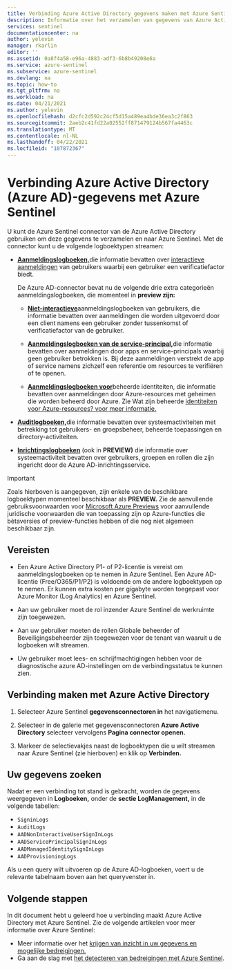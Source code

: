 ```yaml
---
title: Verbinding Azure Active Directory gegevens maken met Azure Sentinel | Microsoft Docs
description: Informatie over het verzamelen van gegevens van Azure Active Directory en het streamen van aanmeldings-, audit- en inrichtingslogboeken van Azure AD naar Azure Sentinel.
services: sentinel
documentationcenter: na
author: yelevin
manager: rkarlin
editor: ''
ms.assetid: 0a8f4a58-e96a-4883-adf3-6b8b49208e6a
ms.service: azure-sentinel
ms.subservice: azure-sentinel
ms.devlang: na
ms.topic: how-to
ms.tgt_pltfrm: na
ms.workload: na
ms.date: 04/21/2021
ms.author: yelevin
ms.openlocfilehash: d2cfc2d592c24cf5d15a489ea4bde36ea3c2f863
ms.sourcegitcommit: 2aeb2c41fd22a02552ff871479124b567fa4463c
ms.translationtype: MT
ms.contentlocale: nl-NL
ms.lasthandoff: 04/22/2021
ms.locfileid: "107872367"
---
```

# <a name="connect-azure-active-directory-azure-ad-data-to-azure-sentinel"></a>Verbinding Azure Active Directory (Azure AD)-gegevens met Azure Sentinel

U kunt de Azure Sentinel connector van de Azure Active Directory gebruiken [](../active-directory/fundamentals/active-directory-whatis.md) om deze gegevens te verzamelen en naar Azure Sentinel. Met de connector kunt u de volgende logboektypen streamen:

- [**Aanmeldingslogboeken,**](../active-directory/reports-monitoring/concept-all-sign-ins.md)die informatie bevatten over [interactieve aanmeldingen](../active-directory/reports-monitoring/concept-all-sign-ins.md#user-sign-ins) van gebruikers waarbij een gebruiker een verificatiefactor biedt.

    De Azure AD-connector bevat nu de volgende drie extra categorieën aanmeldingslogboeken, die momenteel in **preview zijn:**
    
    - [**Niet-interactieve**](../active-directory/reports-monitoring/concept-all-sign-ins.md#non-interactive-user-sign-ins)aanmeldingslogboeken van gebruikers, die informatie bevatten over aanmeldingen die worden uitgevoerd door een client namens een gebruiker zonder tussenkomst of verificatiefactor van de gebruiker.
    
    - [**Aanmeldingslogboeken van de service-principal,**](../active-directory/reports-monitoring/concept-all-sign-ins.md#service-principal-sign-ins)die informatie bevatten over aanmeldingen door apps en service-principals waarbij geen gebruiker betrokken is. Bij deze aanmeldingen verstrekt de app of service namens zichzelf een referentie om resources te verifiëren of te openen.
    
    - [**Aanmeldingslogboeken voor**](../active-directory/reports-monitoring/concept-all-sign-ins.md#managed-identity-for-azure-resources-sign-ins)beheerde identiteiten, die informatie bevatten over aanmeldingen door Azure-resources met geheimen die worden beheerd door Azure. Zie Wat zijn beheerde [identiteiten voor Azure-resources? voor meer informatie.](../active-directory/managed-identities-azure-resources/overview.md)

- [**Auditlogboeken,**](../active-directory/reports-monitoring/concept-audit-logs.md)die informatie bevatten over systeemactiviteiten met betrekking tot gebruikers- en groepsbeheer, beheerde toepassingen en directory-activiteiten.

- [**Inrichtingslogboeken**](../active-directory/reports-monitoring/concept-provisioning-logs.md) (ook in **PREVIEW)** die informatie over systeemactiviteit bevatten over gebruikers, groepen en rollen die zijn ingericht door de Azure AD-inrichtingsservice. 

> [!IMPORTANT]
> Zoals hierboven is aangegeven, zijn enkele van de beschikbare logboektypen momenteel beschikbaar als **PREVIEW.** Zie de aanvullende gebruiksvoorwaarden voor [Microsoft Azure Previews](https://azure.microsoft.com/support/legal/preview-supplemental-terms/) voor aanvullende juridische voorwaarden die van toepassing zijn op Azure-functies die bètaversies of preview-functies hebben of die nog niet algemeen beschikbaar zijn.
## <a name="prerequisites"></a>Vereisten

- Een Azure Active Directory P1- of P2-licentie is vereist om aanmeldingslogboeken op te nemen in Azure Sentinel. Een Azure AD-licentie (Free/O365/P1/P2) is voldoende om de andere logboektypen op te nemen. Er kunnen extra kosten per gigabyte worden toegepast voor Azure Monitor (Log Analytics) en Azure Sentinel.

- Aan uw gebruiker moet de rol inzender Azure Sentinel de werkruimte zijn toegewezen.

- Aan uw gebruiker moeten de rollen Globale beheerder of Beveiligingsbeheerder zijn toegewezen voor de tenant van waaruit u de logboeken wilt streamen.

- Uw gebruiker moet lees- en schrijfmachtigingen hebben voor de diagnostische azure AD-instellingen om de verbindingsstatus te kunnen zien. 

## <a name="connect-to-azure-active-directory"></a>Verbinding maken met Azure Active Directory

1. Selecteer Azure Sentinel **gegevensconnectoren in** het navigatiemenu.

1. Selecteer in de galerie met gegevensconnectoren **Azure Active Directory** selecteer vervolgens **Pagina connector openen.**

1. Markeer de selectievakjes naast de logboektypen die u wilt streamen naar Azure Sentinel (zie hierboven) en klik op **Verbinden.**

## <a name="find-your-data"></a>Uw gegevens zoeken

Nadat er een verbinding tot stand is gebracht, worden de gegevens weergegeven in **Logboeken,** onder de **sectie LogManagement,** in de volgende tabellen:

- `SigninLogs`
- `AuditLogs`
- `AADNonInteractiveUserSignInLogs`
- `AADServicePrincipalSignInLogs`
- `AADManagedIdentitySignInLogs`
- `AADProvisioningLogs`

Als u een query wilt uitvoeren op de Azure AD-logboeken, voert u de relevante tabelnaam boven aan het queryvenster in.

## <a name="next-steps"></a>Volgende stappen
In dit document hebt u geleerd hoe u verbinding maakt Azure Active Directory met Azure Sentinel. Zie de volgende artikelen voor meer informatie over Azure Sentinel:
- Meer informatie over het [krijgen van inzicht in uw gegevens en mogelijke bedreigingen.](quickstart-get-visibility.md)
- Ga aan de slag met [het detecteren van bedreigingen met Azure Sentinel](tutorial-detect-threats-built-in.md).
